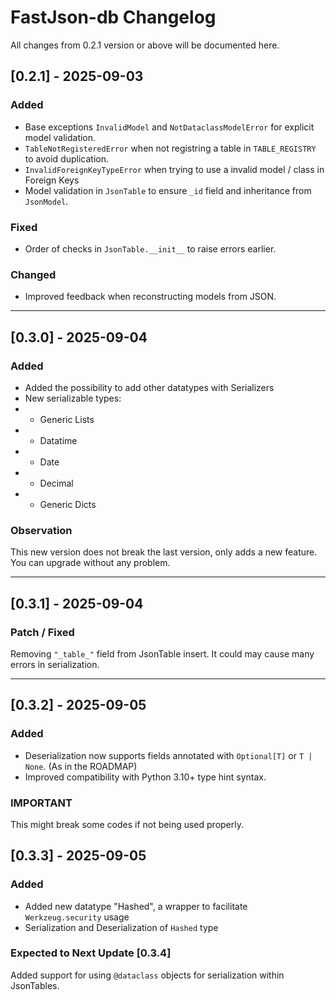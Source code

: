 # FastJson-db Changelog #

All changes from 0.2.1 version or above will be documented here.

## [0.2.1] - 2025-09-03 ##

### Added ###

- Base exceptions `InvalidModel` and `NotDataclassModelError` for explicit model validation.
- `TableNotRegisteredError` when not registring a table in `TABLE_REGISTRY` to avoid duplication.
- `InvalidForeignKeyTypeError` when trying to use a invalid model / class in Foreign Keys
- Model validation in `JsonTable` to ensure `_id` field and inheritance from `JsonModel`.

### Fixed ###

- Order of checks in `JsonTable.__init__` to raise errors earlier.

### Changed ###

- Improved feedback when reconstructing models from JSON.

---

## [0.3.0] - 2025-09-04 ##

### Added ###

- Added the possibility to add other datatypes with Serializers
- New serializable types:
- - Generic Lists
- - Datatime
- - Date
- - Decimal
- - Generic Dicts

### Observation ###

This new version does not break the last version, only adds a new feature. You can upgrade without any problem.

---

## [0.3.1] - 2025-09-04 ##

### Patch / Fixed ###

Removing `"_table_"` field from JsonTable insert. It could may cause many errors in serialization.

---

## [0.3.2] - 2025-09-05 ##

### Added ###

- Deserialization now supports fields annotated with `Optional[T]` or `T | None`. (As in the ROADMAP)
- Improved compatibility with Python 3.10+ type hint syntax.

### IMPORTANT ###

This might break some codes if not being used properly.

## [0.3.3] - 2025-09-05 ##

### Added ###

- Added new datatype "Hashed", a wrapper to facilitate `Werkzeug.security` usage
- Serialization and Deserialization of `Hashed` type

### Expected to Next Update [0.3.4] ###

Added support for using `@dataclass` objects for serialization within JsonTables.
